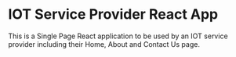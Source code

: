 <h1>IOT Service Provider React App</h1>
This is a Single Page React application to be used by an IOT service provider including their Home, About and Contact Us page.

